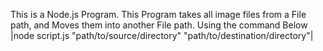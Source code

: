 This is a Node.js Program.
This Program takes all image files from a File path,
and Moves them into another File path.
Using the command Below
|node script.js "path/to/source/directory" "path/to/destination/directory"|
